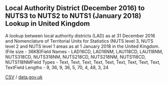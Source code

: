 ## Local Authority District (December 2016) to NUTS3 to NUTS2 to NUTS1 (January 2018) Lookup in United Kingdom

A lookup between local authority districts (LAD) as at 31 December 2016 and Nomenclature of Territorial Units for Statistics (NUTS level 3, NUTS level 2 and NUTS level 1 areas as at 1 January 2018 in the United Kingdom. (File size - 36KB)Field Names - LAD16CD, LAD16NM, LAU118CD, LAU118NM, NUTS318CD, NUTS318NM, NUTS218CD, NUTS218NM, NUTS118CD, NUTS118NMField Types - Text, Text, Text, Text, Text, Text, Text, Text, Text, TextField Lengths - 9, 36, 9, 36, 5, 70, 4, 48, 3, 24

[CSV](csv/175.csv) / [data.gov.uk](https://data.gov.uk/dataset/73a83f6d-0882-47d7-8488-35acd525f8a1/local-authority-district-december-2016-to-nuts3-to-nuts2-to-nuts1-january-2018-lookup-in-united-kingdom)

